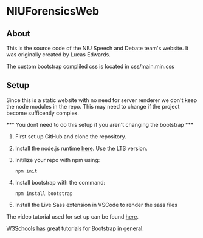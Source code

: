 # NIUForensicsWeb

## About

This is the source code of the NIU Speech and Debate team's website. It was originally created by Lucas Edwards.

The custom bootstrap compliled css is located in css/main.min.css

## Setup

Since this is a static website with no need for server renderer we don't keep the node modules in the repo. This may need to change if the project become sufficently complex.

*** You dont need to do this setup if you aren't changing the bootstrap ***

1. First set up GitHub and clone the repository.

2. Install the node.js runtime [here](https://nodejs.org/en/). Use the LTS version.

3. Initilize your repo with npm using:
    ```
    npm init
    ```

4. Install bootstrap with the command:

    ```
    npm install bootstrap
    ```

5. Install the Live Sass extension in VSCode to render the sass files 

The video tutorial used for set up can be found [here](https://youtu.be/nCX3QVl_PiI).

[W3Schools](https://www.w3schools.com/bootstrap5/) has great tutorials for Bootstrap in general.
